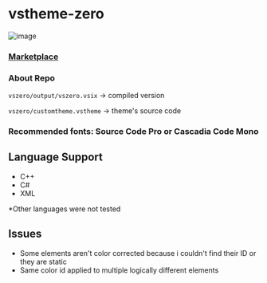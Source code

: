 # vstheme-zero 
![image](https://i.imgur.com/9pLrdxt.png)
### [Marketplace](https://marketplace.visualstudio.com/items?itemName=AgitoReiKen.zerovstheme)

### About Repo
`vszero/output/vszero.vsix` -> compiled version

`vszero/customtheme.vstheme` -> theme's source code

### Recommended fonts: Source Code Pro or Cascadia Code Mono

## Language Support
- C++
- C#
- XML

*Other languages were not tested

## Issues
- Some elements aren't color corrected because i couldn't find their ID or they are static
- Same color id applied to multiple logically different elements
